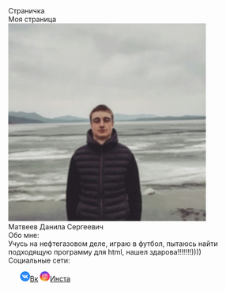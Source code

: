 <!DOCTYPE html>
<html lang="ru">
<head>
    <meta charset="UTF-8">
    <meta http-equiv="X-UA-Compatible" content="IE=edge">
    <meta name="viewport" content="width=device-width, initial-scale=1.0">
    Страничка
    <base target="_blank">
</head>
<body background="#080808">
    <div class="container" >    
        <div class="wrapper" >
            <div class="header" >
                <span class="title">Моя страница</span>
            </div>
            <div class="photo">
                <img src="./img/1.jpg" class="photo__me" width="400px">
            </div>
            <div class="name">
                <span class="name__text">Матвеев Данила Сергеевич</span>
            </div>
            <div class="about_me">
                <span class="about_me_again">Обо мне:</span>
                <div class="text">
                    Учусь на нефтегазовом деле, играю в футбол, пытаюсь найти подходящую программу для html, 
                    нашел здарова!!!!!!!))))
                </div>
            </div>
            <div class="social">
                <span class="social_network">Социальные сети:</span>
                <ul>
                    <a href="https://vk.com/idroom8929"><img src="./img/VK.png" class="network" width="20px">Вк</a>
                    <a href="https://www.instagram.com/_m_dandy_s_/"><img src="./img/Instagram.png" class="network" width="20px">Инста</a>
                </ul>
            </div>
        </div> 
    </div>   
</body>
</html>
